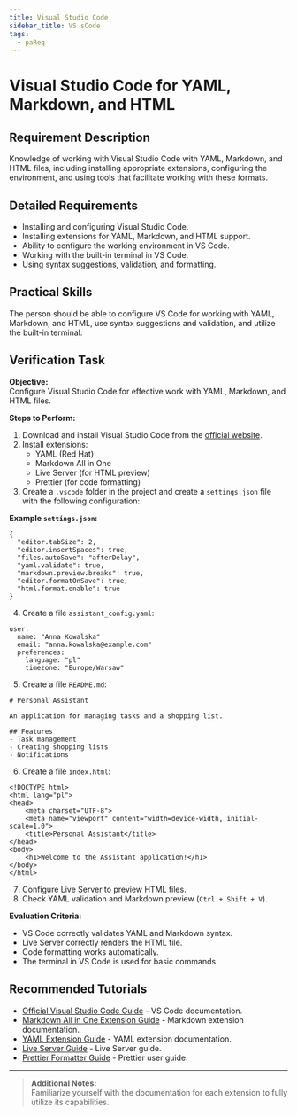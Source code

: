 ```yaml
---
title: Visual Studio Code
sidebar_title: VS sCode
tags:
  - paReq
---
```


# Visual Studio Code for YAML, Markdown, and HTML

## Requirement Description
Knowledge of working with Visual Studio Code with YAML, Markdown, and HTML files, including installing appropriate extensions, configuring the environment, and using tools that facilitate working with these formats.

## Detailed Requirements
- Installing and configuring Visual Studio Code.
- Installing extensions for YAML, Markdown, and HTML support.
- Ability to configure the working environment in VS Code.
- Working with the built-in terminal in VS Code.
- Using syntax suggestions, validation, and formatting.

## Practical Skills
The person should be able to configure VS Code for working with YAML, Markdown, and HTML, use syntax suggestions and validation, and utilize the built-in terminal.

## Verification Task
**Objective:**  
Configure Visual Studio Code for effective work with YAML, Markdown, and HTML files.

**Steps to Perform:**  
1. Download and install Visual Studio Code from the [official website](https://code.visualstudio.com/).  
2. Install extensions:
   - YAML (Red Hat)
   - Markdown All in One
   - Live Server (for HTML preview)
   - Prettier (for code formatting)  
3. Create a `.vscode` folder in the project and create a `settings.json` file with the following configuration:

**Example `settings.json`:**

```
{
  "editor.tabSize": 2,
  "editor.insertSpaces": true,
  "files.autoSave": "afterDelay",
  "yaml.validate": true,
  "markdown.preview.breaks": true,
  "editor.formatOnSave": true,
  "html.format.enable": true
}
```

4. Create a file `assistant_config.yaml`:

```
user:
  name: "Anna Kowalska"
  email: "anna.kowalska@example.com"
  preferences:
    language: "pl"
    timezone: "Europe/Warsaw"
```

5. Create a file `README.md`:

```
# Personal Assistant

An application for managing tasks and a shopping list.

## Features
- Task management
- Creating shopping lists
- Notifications
```

6. Create a file `index.html`:

```
<!DOCTYPE html>
<html lang="pl">
<head>
    <meta charset="UTF-8">
    <meta name="viewport" content="width=device-width, initial-scale=1.0">
    <title>Personal Assistant</title>
</head>
<body>
    <h1>Welcome to the Assistant application!</h1>
</body>
</html>
```

7. Configure Live Server to preview HTML files.  
8. Check YAML validation and Markdown preview (`Ctrl + Shift + V`).

**Evaluation Criteria:**  
- VS Code correctly validates YAML and Markdown syntax.  
- Live Server correctly renders the HTML file.  
- Code formatting works automatically.  
- The terminal in VS Code is used for basic commands.

## Recommended Tutorials
- [Official Visual Studio Code Guide](https://code.visualstudio.com/docs) - VS Code documentation.  
- [Markdown All in One Extension Guide](https://marketplace.visualstudio.com/items?itemName=yzhang.markdown-all-in-one) - Markdown extension documentation.  
- [YAML Extension Guide](https://marketplace.visualstudio.com/items?itemName=redhat.vscode-yaml) - YAML extension documentation.  
- [Live Server Guide](https://marketplace.visualstudio.com/items?itemName=ritwickdey.LiveServer) - Live Server guide.  
- [Prettier Formatter Guide](https://marketplace.visualstudio.com/items?itemName=esbenp.prettier-vscode) - Prettier user guide.  

---

> **Additional Notes:**  
> Familiarize yourself with the documentation for each extension to fully utilize its capabilities.
